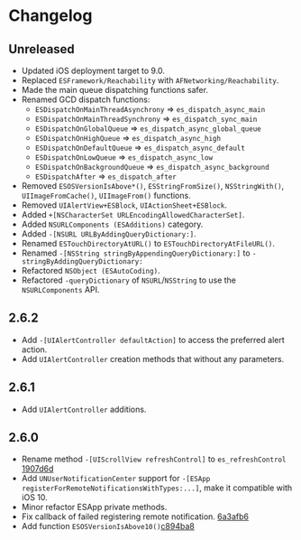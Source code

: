 # Changelog

## Unreleased

- Updated iOS deployment target to 9.0.
- Replaced `ESFramework/Reachability` with `AFNetworking/Reachability`.
- Made the main queue dispatching functions safer.
- Renamed GCD dispatch functions:
    + `ESDispatchOnMainThreadAsynchrony` => `es_dispatch_async_main`
    + `ESDispatchOnMainThreadSynchrony` => `es_dispatch_sync_main`
    + `ESDispatchOnGlobalQueue` => `es_dispatch_async_global_queue`
    + `ESDispatchOnHighQueue` => `es_dispatch_async_high`
    + `ESDispatchOnDefaultQueue` => `es_dispatch_async_default`
    + `ESDispatchOnLowQueue` => `es_dispatch_async_low`
    + `ESDispatchOnBackgroundQueue` => `es_dispatch_async_background`
    + `ESDispatchAfter` => `es_dispatch_after`
- Removed `ESOSVersionIsAbove*()`, `ESStringFromSize()`, `NSStringWith()`, `UIImageFromCache()`, `UIImageFrom()` functions.
- Removed `UIAlertView+ESBlock`, `UIActionSheet+ESBlock`.
- Added `+[NSCharacterSet URLEncodingAllowedCharacterSet]`.
- Added `NSURLComponents (ESAdditions)` category.
- Added `-[NSURL URLByAddingQueryDictionary:]`.
- Renamed `ESTouchDirectoryAtURL()` to `ESTouchDirectoryAtFileURL()`.
- Renamed `-[NSString stringByAppendingQueryDictionary:]` to `-stringByAddingQueryDictionary:`
- Refactored `NSObject (ESAutoCoding)`.
- Refactored `-queryDictionary` of `NSURL`/`NSString` to use the `NSURLComponents` API.

## 2.6.2

- Add `-[UIAlertController defaultAction]` to access the preferred alert action.
- Add `UIAlertController` creation methods that without any parameters.

## 2.6.1

- Add `UIAlertController` additions.

## 2.6.0

- Rename method `-[UIScrollView refreshControl]` to `es_refreshControl` [1907d6d](https://github.com/ElfSundae/ESFramework/commit/1907d6dfa707b61849a55ef4616bd119958538bc)
- Add `UNUserNotificationCenter` support for `-[ESApp registerForRemoteNotificationsWithTypes:...]`, make it compatible with iOS 10.
- Minor refactor ESApp private methods.
- Fix callback of failed registering remote notification. [6a3afb6](https://github.com/ElfSundae/ESFramework/commit/6a3afb664cf4c1e686f6bf981db7999ae658948f)
- Add function `ESOSVersionIsAbove10()`[c894ba8](https://github.com/ElfSundae/ESFramework/commit/c894ba87a0af29cde81373590b4918323f3bd1dd)

